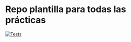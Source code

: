 # Repo plantilla para todas las prácticas

[![Tests](https://github.com/LeandroArmas/personal_repo/actions/workflows/node.js.yml/badge.svg?branch=main)](https://github.com/LeandroArmas/personal_repo/actions/workflows/node.js.yml)

